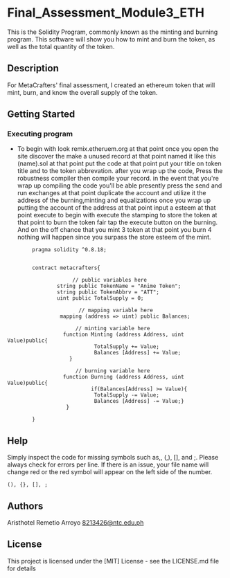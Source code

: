 # Final_Assessment_Module3_ETH

This is the Solidity Program, commonly known as the minting and burning program. This software will show you how to mint and burn the token, as well as the total quantity of the token.

## Description

For MetaCrafters' final assessment, I created an ethereum token that will mint, burn, and know the overall supply of the token.

## Getting Started


### Executing program

* To begin with look remix.etheruem.org at that point once you open the site discover the make a unused record at that point named it like this (name).sol at that point put the code at that point put your title on token title and to the token abbrevation. after you wrap up the code, Press the robustness compiler then compile your record. in the event that you're wrap up compiling the code you'll be able presently press the send and run exchanges at that point duplicate the account and utilize it the address of the burning,minting and equalizations once you wrap up putting the account of the address at that point input a esteem at that point execute to begin with execute the stamping to store the token at that point to burn the token fair tap the execute button on the burning. And on the off chance that you mint 3 token at that point you burn 4 nothing will happen since you surpass the store esteem of the mint.
```
        pragma solidity ^0.8.18;


        contract metacrafters{

                     // public variables here
                string public TokenName = "Anime Token";
                string public TokenAbbrv = "ATT";
                uint public TotalSupply = 0;

                       // mapping variable here 
                 mapping (address => uint) public Balances; 

                      // minting variable here
                  function Minting (address Address, uint Value)public{
                            TotalSupply += Value;
                            Balances [Address] += Value;
                    }
                      
                      // burning variable here
                  function Burning (address Address, uint Value)public{
                           if(Balances[Address] >= Value){
                            TotalSupply -= Value;
                            Balances [Address] -= Value;}
                   } 

        } 
```

## Help

Simply inspect the code for missing symbols such as,, (,), [], and ;. Please always check for errors per line. If there is an issue, your file name will change red or the red symbol will appear on the left side of the number.
```
(), {}, [], ;
```

## Authors

Aristhotel Remetio Arroyo 
8213426@ntc.edu.ph

## License

This project is licensed under the [MIT] License - see the LICENSE.md file for details
